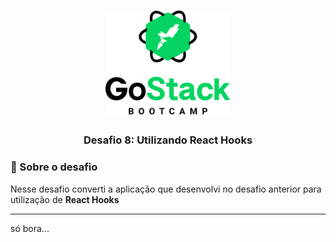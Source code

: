 <h1 align="center">
    <img alt="GoStack" src="./.github/bootcamp-header.png" width="200px" />
</h1>

<h3 align="center">
  Desafio 8: Utilizando React Hooks
</h3>

### 🎯 Sobre o desafio

Nesse desafio converti a aplicação que desenvolvi no desafio anterior para utilização de **React Hooks**


---

só bora...
